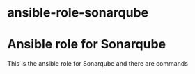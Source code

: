 # ansible-role-sonarqube


# Ansible role for Sonarqube

This is the ansible role for Sonarqube and there are commands 